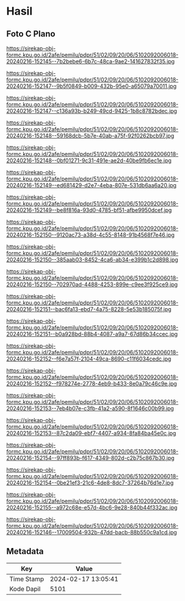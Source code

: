 # Hasil

## Foto C Plano

https://sirekap-obj-formc.kpu.go.id/2afe/pemilu/pdpr/51/02/09/20/06/5102092006018-20240216-152145--7b2bebe6-6b7c-48ca-9ae2-141627832f35.jpg

https://sirekap-obj-formc.kpu.go.id/2afe/pemilu/pdpr/51/02/09/20/06/5102092006018-20240216-152147--9b5f0849-b009-432b-95e0-a65079a70011.jpg

https://sirekap-obj-formc.kpu.go.id/2afe/pemilu/pdpr/51/02/09/20/06/5102092006018-20240216-152147--c136a93b-b249-49cd-9425-1b8c8782bdec.jpg

https://sirekap-obj-formc.kpu.go.id/2afe/pemilu/pdpr/51/02/09/20/06/5102092006018-20240216-152148--59168dcb-5b7e-40ab-a75f-92f0262bcb97.jpg

https://sirekap-obj-formc.kpu.go.id/2afe/pemilu/pdpr/51/02/09/20/06/5102092006018-20240216-152148--0bf01271-9c31-491e-ae2d-40be9fb6ec1e.jpg

https://sirekap-obj-formc.kpu.go.id/2afe/pemilu/pdpr/51/02/09/20/06/5102092006018-20240216-152149--ed681429-d2e7-4eba-807e-531db6aa6a20.jpg

https://sirekap-obj-formc.kpu.go.id/2afe/pemilu/pdpr/51/02/09/20/06/5102092006018-20240216-152149--be8f816a-93d0-4785-bf51-afbe9950dcef.jpg

https://sirekap-obj-formc.kpu.go.id/2afe/pemilu/pdpr/51/02/09/20/06/5102092006018-20240216-152150--9120ac73-a38d-4c55-8148-91b4568f7e46.jpg

https://sirekap-obj-formc.kpu.go.id/2afe/pemilu/pdpr/51/02/09/20/06/5102092006018-20240216-152150--385aab03-8452-4ca6-ab34-e399b1c2d898.jpg

https://sirekap-obj-formc.kpu.go.id/2afe/pemilu/pdpr/51/02/09/20/06/5102092006018-20240216-152150--702970ad-4488-4253-899e-c9ee3f925ce9.jpg

https://sirekap-obj-formc.kpu.go.id/2afe/pemilu/pdpr/51/02/09/20/06/5102092006018-20240216-152151--bac6fa13-ebd7-4a75-8228-5e53b185075f.jpg

https://sirekap-obj-formc.kpu.go.id/2afe/pemilu/pdpr/51/02/09/20/06/5102092006018-20240216-152151--b0a928bd-88b4-4087-a9a7-67d86b34ccec.jpg

https://sirekap-obj-formc.kpu.go.id/2afe/pemilu/pdpr/51/02/09/20/06/5102092006018-20240216-152152--f6e7a57f-2104-49ca-8690-c11f6034cedc.jpg

https://sirekap-obj-formc.kpu.go.id/2afe/pemilu/pdpr/51/02/09/20/06/5102092006018-20240216-152152--f978274e-2778-4eb9-b433-8e0a79c46c9e.jpg

https://sirekap-obj-formc.kpu.go.id/2afe/pemilu/pdpr/51/02/09/20/06/5102092006018-20240216-152153--7eb4b07e-c3fb-41a2-a590-8f1646c00b99.jpg

https://sirekap-obj-formc.kpu.go.id/2afe/pemilu/pdpr/51/02/09/20/06/5102092006018-20240216-152153--87c2da09-ebf7-4407-a934-8fa84ba45e0c.jpg

https://sirekap-obj-formc.kpu.go.id/2afe/pemilu/pdpr/51/02/09/20/06/5102092006018-20240216-152154--97ff893b-f617-4349-802d-c2b75c867b30.jpg

https://sirekap-obj-formc.kpu.go.id/2afe/pemilu/pdpr/51/02/09/20/06/5102092006018-20240216-152154--0be21ef3-21c6-4de8-8dc7-37264b76d1e7.jpg

https://sirekap-obj-formc.kpu.go.id/2afe/pemilu/pdpr/51/02/09/20/06/5102092006018-20240216-152155--a972c68e-e57d-4bc6-9e28-840b44f332ac.jpg

https://sirekap-obj-formc.kpu.go.id/2afe/pemilu/pdpr/51/02/09/20/06/5102092006018-20240216-152146--17009504-932b-47dd-bacb-88b550c9a1cd.jpg


## Metadata

| Key        | Value               |
| ---------- | ------------------- |
| Time Stamp | 2024-02-17 13:05:41 |
| Kode Dapil | 5101                |



